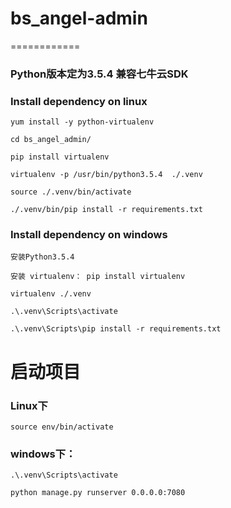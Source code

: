 # bs_angel-admin

============

### Python版本定为3.5.4  兼容七牛云SDK

### Install dependency on linux

`yum install -y python-virtualenv`

`cd bs_angel_admin/`

`pip install virtualenv`

`virtualenv -p /usr/bin/python3.5.4  ./.venv`

`source ./.venv/bin/activate`

`./.venv/bin/pip install -r requirements.txt`

### Install dependency on windows

`安装Python3.5.4`

`安装 virtualenv： pip install virtualenv`

`virtualenv ./.venv`

`.\.venv\Scripts\activate`

`.\.venv\Scripts\pip install -r requirements.txt`

# 启动项目

### Linux下
 `source env/bin/activate`
### windows下：
`.\.venv\Scripts\activate`

`python manage.py runserver 0.0.0.0:7080`
